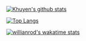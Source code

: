 [![Khuyen's github stats](https://github-readme-stats.vercel.app/api?username=yaroslavtsepkov&count_private=true&show_icons=true&theme=dark&hide_rank=false)](https://github.com/yaroslavtsepkov/github-readme-stats)

[![Top Langs](https://github-readme-stats.vercel.app/api/top-langs/?username=yaroslavtsepkov&theme=dark)](https://github.com/yaroslavtsepkov/github-readme-stats)

[![willianrod's wakatime stats](https://github-readme-stats.vercel.app/api/wakatime?username=yaroslavtsepkov)](https://github.com/yaroslavtsepkov/github-readme-stats)
